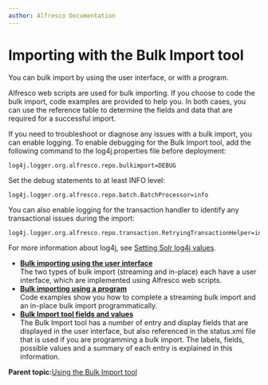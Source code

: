 ```yaml
---
author: Alfresco Documentation
---
```


# Importing with the Bulk Import tool

You can bulk import by using the user interface, or with a program.

Alfresco web scripts are used for bulk importing. If you choose to code the bulk import, code examples are provided to help you. In both cases, you can use the reference table to determine the fields and data that are required for a successful import.

If you need to troubleshoot or diagnose any issues with a bulk import, you can enable logging. To enable debugging for the Bulk Import tool, add the following command to the log4j.properties file before deployment:

```
log4j.logger.org.alfresco.repo.bulkimport=DEBUG
```

Set the debug statements to at least INFO level:

```
log4j.logger.org.alfresco.repo.batch.BatchProcessor=info
```

You can also enable logging for the transaction handler to identify any transactional issues during the import:

```
log4j.logger.org.alfresco.repo.transaction.RetryingTransactionHelper=info
```

For more information about log4j, see [Setting Solr log4j values](../tasks/set-solr-log4j.md).

-   **[Bulk importing using the user interface](../concepts/bulk-import-via-the-ui.md)**  
The two types of bulk import \(streaming and in-place\) each have a user interface, which are implemented using Alfresco web scripts.
-   **[Bulk importing using a program](../concepts/bulk-import-programmatically.md)**  
Code examples show you how to complete a streaming bulk import and an in-place bulk import programmatically.
-   **[Bulk Import tool fields and values](../references/bulk-import-table.md)**  
The Bulk Import tool has a number of entry and display fields that are displayed in the user interface, but also referenced in the status.xml file that is used if you are programming a bulk import. The labels, fields, possible values and a summary of each entry is explained in this information.

**Parent topic:**[Using the Bulk Import tool](../concepts/Bulk-Import-Tool.md)

